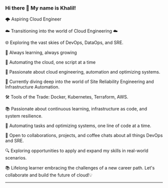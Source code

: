 ### Hi there 👋 My name is Khalil!

🌩️ Aspiring Cloud Engineer 

☁️ Transitioning into the world of Cloud Engineering ☁️ 

🌐 Exploring the vast skies of DevOps, DataOps, and SRE. 

🌱 Always learning, always growing

🤖 Automating the cloud, one script at a time

🚀 Passionate about cloud engineering, automation and optimizing systems. 

🌱 Currently diving deep into the world of Site Reliability Engineering and Infrastructure Automation.  

🛠️ Tools of the Trade: Docker, Kubernetes, Terraform, AWS.  

📚 Passionate about continuous learning, infrastructure as code, and system resilience. 

🤖 Automating tasks and optimizing systems, one line of code at a time.

🤝 Open to collaborations, projects, and coffee chats about all things DevOps and SRE. 

🔍 Exploring opportunities to apply and expand my skills in real-world scenarios.

📚 Lifelong learner embracing the challenges of a new career path. Let's collaborate and build the future of cloud!💡

--- 


<!--
**atlas-lion91/atlas-lion91** is a ✨ _special_ ✨ repository because its `README.md` (this file) appears on your GitHub profile.

Here are some ideas to get you started:

- 🔭 I’m currently working on ...
- 🌱 I’m currently learning ...
- 👯 I’m looking to collaborate on ...
- 🤔 I’m looking for help with ...
- 💬 Ask me about ...
- 📫 How to reach me: ...
- 😄 Pronouns: ...
- ⚡ Fun fact: ...
-->
